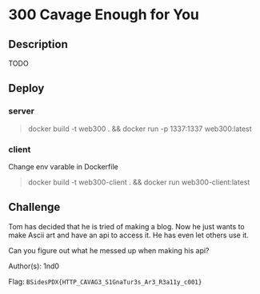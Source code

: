 # 300 Cavage Enough for You

## Description

TODO


## Deploy

### server
> docker build -t web300 . && docker run -p 1337:1337 web300:latest

### client
Change env varable in Dockerfile
> docker build -t web300-client . && docker run  web300-client:latest


## Challenge

Tom has decided that he is tried of making a blog. Now he just wants to make Ascii art and have an api to access it. He has even let others use it.

Can you figure out what he messed up when making his api?

Author(s): 1nd0

Flag: `BSidesPDX{HTTP_CAVAG3_S1GnaTur3s_Ar3_R3a11y_c001}`
